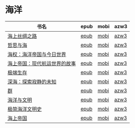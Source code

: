 # 海洋

| 书名 | epub | mobi | azw3 |
| --- | --- | --- | --- |
| [海上丝绸之路](http://ct.dalanmei.com/f/31084289-572076633-8609af) | [epub](http://ct.dalanmei.com/f/31084289-572076633-8609af) | [mobi](http://ct.dalanmei.com/f/31084289-571730487-cdeff9) | [azw3](http://ct.dalanmei.com/f/31084289-572093897-b309b1) |
| [哲思与海](http://ct.dalanmei.com/f/31084289-572078609-028005) | [epub](http://ct.dalanmei.com/f/31084289-572078609-028005) | [mobi](http://ct.dalanmei.com/f/31084289-571730359-439935) | [azw3](http://ct.dalanmei.com/f/31084289-572095376-7fba51) |
| [海权：海洋帝国与今日世界](http://ct.dalanmei.com/f/31084289-572095306-9cbd5f) | [epub](http://ct.dalanmei.com/f/31084289-572095306-9cbd5f) | [mobi](http://ct.dalanmei.com/f/31084289-571726891-33c74d) | [azw3](http://ct.dalanmei.com/f/31084289-572114788-6a2027) |
| [海上帝国：现代航运世界的故事](http://ct.dalanmei.com/f/31084289-572112190-2d3953) | [epub](http://ct.dalanmei.com/f/31084289-572112190-2d3953) | [mobi](http://ct.dalanmei.com/f/31084289-571724569-4d39c8) | [azw3](http://ct.dalanmei.com/f/31084289-572116040-ee1313) |
| [极端生存](http://ct.dalanmei.com/f/31084289-571804994-a473b7) | [epub](http://ct.dalanmei.com/f/31084289-571804994-a473b7) | [mobi](http://ct.dalanmei.com/f/31084289-571536709-36ae9c) | [azw3](http://ct.dalanmei.com/f/31084289-572195583-462ebc) |
| [深海：探索寂静的未知](http://ct.dalanmei.com/f/31084289-572121098-f70bf7) | [epub](http://ct.dalanmei.com/f/31084289-572121098-f70bf7) | [mobi](http://ct.dalanmei.com/f/31084289-571596123-5350a6) | [azw3](http://ct.dalanmei.com/f/31084289-571977909-495c83) |
| [群](http://ct.dalanmei.com/f/31084289-571807510-128511) | [epub](http://ct.dalanmei.com/f/31084289-571807510-128511) | [mobi](http://ct.dalanmei.com/f/31084289-571539809-6c9ff2) | [azw3](http://ct.dalanmei.com/f/31084289-571992447-e5b3d2) |
| [海洋与文明](http://ct.dalanmei.com/f/31084289-571815395-ebb3ab) | [epub](http://ct.dalanmei.com/f/31084289-571815395-ebb3ab) | [mobi](http://ct.dalanmei.com/f/31084289-571545440-b11c89) | [azw3](http://ct.dalanmei.com/f/31084289-572017846-7e1aec) |
| [极简海洋文明史](http://ct.dalanmei.com/f/31084289-571782612-4e9276) | [epub](http://ct.dalanmei.com/f/31084289-571782612-4e9276) | [mobi](http://ct.dalanmei.com/f/31084289-571423944-eb4440) | [azw3](http://ct.dalanmei.com/f/31084289-571883704-9a4db0) |
| [海上帝国](http://ct.dalanmei.com/f/31084289-571787682-7d565e) | [epub](http://ct.dalanmei.com/f/31084289-571787682-7d565e) | [mobi](http://ct.dalanmei.com/f/31084289-571454489-9728b2) | [azw3](http://ct.dalanmei.com/f/31084289-571888155-9226ad) |
